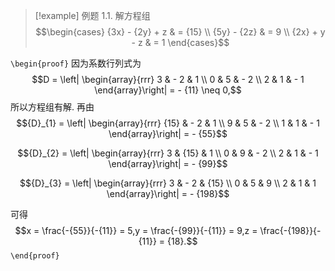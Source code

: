 
> [!example] 例题 1.1. 
> 解方程组
> $$\begin{cases} {3x} - {2y} + z & = {15} \\ {5y} - {2z} & = 9 \\ {2x} + y - z & = 1 \end{cases}$$

`\begin{proof}`
因为系数行列式为
$$D = \left| \begin{array}{rrr} 3 & - 2 & 1 \\ 0 & 5 & - 2 \\ 2 & 1 & - 1 \end{array}\right| = - {11} \neq 0,$$
所以方程组有解. 再由
$${D}_{1} = \left| \begin{array}{rrr} {15} & - 2 & 1 \\ 9 & 5 & - 2 \\ 1 & 1 & - 1 \end{array}\right| = - {55}$$

$${D}_{2} = \left| \begin{array}{rrr} 3 & {15} & 1 \\ 0 & 9 & - 2 \\ 2 & 1 & - 1 \end{array}\right| = - {99}$$

$${D}_{3} = \left| \begin{array}{rrr} 3 & - 2 & {15} \\ 0 & 5 & 9 \\ 2 & 1 & 1 \end{array}\right| = - {198}$$

可得
$$x = \frac{-{55}}{-{11}} = 5,y = \frac{-{99}}{-{11}} = 9,z = \frac{-{198}}{-{11}} = {18}.$$
`\end{proof}`